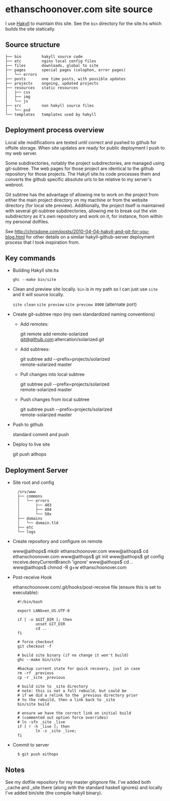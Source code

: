 ethanschoonover.com site source
===============================

I use [Hakyll](http://jaspervdj.be/hakyll/) to maintain this site. See the 
`bin` directory for the site.hs which builds the site statically.

Source structure
----------------

    ├── bin         hakyll source code
    ├── etc         nginx local config files
    ├── files       downloads, global to site
    ├── pages       special pages (colophon, error pages)
    │   └── errors
    ├── posts       one time posts, with possible updates
    ├── projects    ongoing, updated projects
    ├── resources   static resources
    │   ├── css
    │   ├── img
    │   └── js
    ├── src         non hakyll source files
    │   └── psd
    └── templates   templates used by hakyll

Deployment process overview
---------------------------

Local site modifications are tested until correct and pushed to github for 
offsite storage. When site updates are ready for public deployment I push to my 
web server.

Some subdirectories, notably the project subdirectories, are managed using 
git-subtree. The web pages for those project are identical to the github 
repository for those projects. The Hakyll site.hs code processes them and 
converts the github specific absolute urls to be relative to my server's 
webroot.

Git subtree has the advantage of allowing me to work on the project from either 
the main project directory on my machine or from the website directory (for 
local site preview). Additionally, the project itself is maintained with 
several git-subtree subdirectories, allowing me to break out the vim 
subdirectory as it's own repository and work on it, for instance, from within 
my personal dotfiles.

See <http://chrisdone.com/posts/2010-04-04-hakyll-and-git-for-you-blog.html> 
for other details on a similar hakyll-github-server deployment process that 
I took inspiration from.

Key commands
------------

* Building Hakyll site.hs

    `ghc --make bin/site`

* Clean and preview site locally. `bin` is in my path so I can just use `site` 
  and it will source locally.

    `site clean`
    `site preview`
    `site preview 8900` (alternate port)

* Create git-subtree repo (my own standardized naming conventions)

    * Add remotes:

        git remote add remote-solarized \
        git@github.com:altercation/solarized.git

    * Add subtrees:

        git subtree add --prefix=projects/solarized \
        remote-solarized master

    * Pull changes into local subtree

        git subtree pull --prefix=projects/solarized \
        remote-solarized master

    * Push changes from local subtree

        git subtree push --prefix=projects/solarized \
        remote-solarized master

* Push to github

    standard commit and push

* Deploy to live site

    git push aithops

Deployment Server
-----------------

* Site root and config

        /srv/www
        ├── commons
        │   └── errors
        │       ├── 403
        │       ├── 404
        │       └── 50x
        ├── domains
        │   └── domain.tld
        ├── etc
        └── logs

* Create repository and configure on remote

    www@aithops$ mkdir ethanschoonover.com
    www@aithops$ cd ethanschoonover.com
    www@aithops$ git init
    www@aithops$ git config receive.denyCurrentBranch 'ignore'
    www@aithops$ cd ..
    www@aithops$ chmod -R g+w ethanschoonover.com

* Post-receive Hook

    ethanschoonover.com/.git/hooks/post-receive file (ensure this is set to 
    executable):

        #!/bin/bash

        export LANG=en_US.UTF-8

        if [ -n $GIT_DIR ]; then
                unset GIT_DIR
                cd ..
        fi

        # force checkout
        git checkout -f

        # build site binary (if no change it won't build)
        ghc --make bin/site

        #backup current state for quick recovery, just in case
        rm -rf _previous 
        cp -r _site _previous 

        # build site to _site directory
        # note: this is not a full rebuild, but could be
        # if we did a relink to the _previous directory prior
        # to the rebuild, then a link back to _site
        bin/site build

        # ensure we have the correct link on initial build
        # (commented out option force overrides)
        # ln -sfn _site _live
        if [ ! -h _live ]; then
                ln -s _site _live;
        fi

* Commit to server

        $ git push aithops

Notes
-----

See my dotfile repository for my master gitignore file. I've added both _cache 
and _site there (along with the standard haskell ignores) and locally I've 
added bin/site (the compile hakyll binary).

